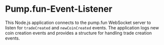 # Pump.fun-Event-Listener
This Node.js application connects to the pump.fun WebSocket server to listen for `tradeCreated` and `newCoinCreated` events. The application logs new coin creation events and provides a structure for handling trade creation events.
